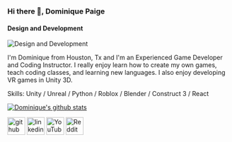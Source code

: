 ### Hi there 👋, Dominique Paige
#### Design and Development
![Design and Development](https://arturssmirnovs.github.io/github-profile-readme-generator/images/banner.png)

I'm Dominique from Houston, Tx and I'm an Experienced Game Developer and Coding Instructor. I really enjoy learn how to create my own games, teach coding classes, and learning new languages. I also enjoy developing VR games in Unity 3D.

Skills: Unity / Unreal / Python / Roblox / Blender / Construct 3 / React

[![Dominique's github stats](https://github-readme-stats.vercel.app/api?username=Dpaige1991)](https://github.com/anuraghazra/github-readme-stats)


[<img src='https://cdn.jsdelivr.net/npm/simple-icons@3.0.1/icons/github.svg' alt='github' height='40'>](https://github.com/https://github.com/Dpaige1991)  [<img src='https://cdn.jsdelivr.net/npm/simple-icons@3.0.1/icons/linkedin.svg' alt='linkedin' height='40'>](https://www.linkedin.com/in/dominique-paige-2b575998/)  [<img src='https://cdn.jsdelivr.net/npm/simple-icons@3.0.1/icons/youtube.svg' alt='YouTube' height='40'>](https://www.youtube.com/channel/FlBXivfDNBA0n1ZBRtkU0g)  [<img src='https://cdn.jsdelivr.net/npm/simple-icons@3.0.1/icons/reddit.svg' alt='Reddit' height='40'>](https://www.reddit.com/user/D_Paige1991)  
